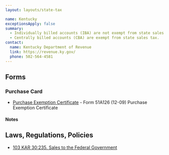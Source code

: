 ```yaml
---
layout: layouts/state-tax

name: Kentucky
exceptionsApply: false
summary:
  - Individually billed accounts (IBA) are not exempt from state sales tax.
  - Centrally billed accounts (CBA) are exempt from state sales tax.
contact:
  name: Kentucky Department of Revenue
  link: https://revenue.ky.gov/
  phone: 502-564-4581​
---
```


## Forms

### Purchase Card

* [Purchase Exemption Certificate](https://revenue.ky.gov/Business/Sales-Use-Tax/Pages/default.aspx) - Form 51A126 (12-09) Purchase Exemption Certificate

#### Notes

## Laws, Regulations, Policies

* [103 KAR 30:235. Sales to the Federal Government](https://apps.legislature.ky.gov/law/kar/titles/103/030/235/)
